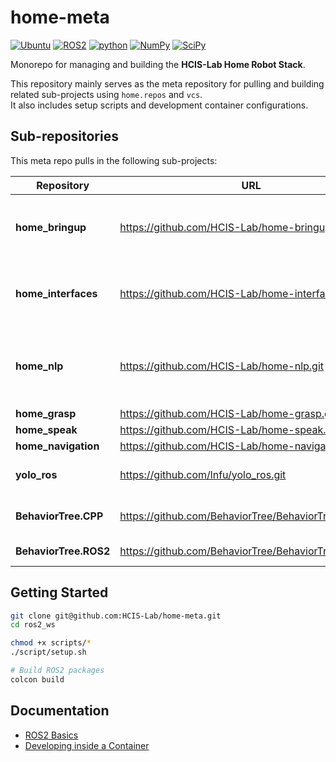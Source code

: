 # home-meta

[![Ubuntu](https://img.shields.io/badge/Ubuntu-22.04.5-E95420.svg?style=flat&logo=ros&logoColor=white)](https://releases.ubuntu.com/jammy/)
[![ROS2](https://img.shields.io/badge/ROS2-Humble-22314E.svg?style=flat&logo=ros&logoColor=white)](https://docs.ros.org/en/humble/index.html)
[![python](https://img.shields.io/badge/Python-3.10.12-3776AB.svg?style=flat&logo=python&logoColor=white)](https://www.python.org)
[![NumPy](https://img.shields.io/badge/NumPy-1.26.4-013243.svg?style=flat&logo=ros&logoColor=white)](https://numpy.org/devdocs/release/1.26.4-notes.html)
[![SciPy](https://img.shields.io/badge/SciPy-1.8.0-8CAAE6.svg?style=flat&logo=ros&logoColor=white)](https://docs.scipy.org/doc/scipy/release/1.8.0-notes.html)

Monorepo for managing and building the **HCIS-Lab Home Robot Stack**.

This repository mainly serves as the meta repository for pulling and building related sub-projects using `home.repos` and `vcs`.  
It also includes setup scripts and development container configurations.

## Sub-repositories

This meta repo pulls in the following sub-projects:

| Repository        | URL                                           | Branch | Description                                      |
|-------------------|-----------------------------------------------|--------|--------------------------------------------------|
| **home_bringup**      | https://github.com/HCIS-Lab/home-bringup          | main | Stores ROS2 launch files for starting and managing ROS2 nodes |
| **home_interfaces**   | https://github.com/HCIS-Lab/home-interfaces.git   | main | Defines custom ROS2 msg, srv, action for inter-node communication |
| **home_nlp**          | https://github.com/HCIS-Lab/home-nlp.git          | main | Manages speech-related functions, including microphone, ASR, and LLM nodes |
| **home_grasp**        | https://github.com/HCIS-Lab/home-grasp.git        | main | Grasp action |
| **home_speak**        | https://github.com/HCIS-Lab/home-speak.git        | main | Speak action |
| **home_navigation**        | https://github.com/HCIS-Lab/home-navigation.git        | main | Navigate action |
| **yolo_ros**          | https://github.com/lnfu/yolo_ros.git              | feature/image-compression | YOLO implementation for ROS |
| **BehaviorTree.CPP**          | https://github.com/BehaviorTree/BehaviorTree.CPP.git              | 4.6.2 | Behavior tree C++ implementation |
| **BehaviorTree.ROS2**          | https://github.com/BehaviorTree/BehaviorTree.ROS2.git              | humble | BehaviorTree.CPP ROS2 wrappers |

## Getting Started

```bash
git clone git@github.com:HCIS-Lab/home-meta.git
cd ros2_ws

chmod +x scripts/*
./script/setup.sh

# Build ROS2 packages
colcon build
```

## Documentation

- [ROS2 Basics](./docs/ros2_basics.md)
- [Developing inside a Container](./docs/devcontainer.md)
